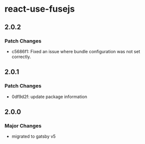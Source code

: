 # react-use-fusejs

## 2.0.2

### Patch Changes

- c5686f1: Fixed an issue where bundle configuration was not set correctly.

## 2.0.1

### Patch Changes

- 0df9d2f: update package information

## 2.0.0

### Major Changes

- migrated to gatsby v5
